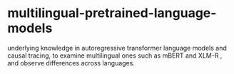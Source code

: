 # multilingual-pretrained-language-models
underlying knowledge in autoregressive transformer language models and causal tracing, to examine multilingual ones such as mBERT and XLM-R , and observe differences across languages.  

